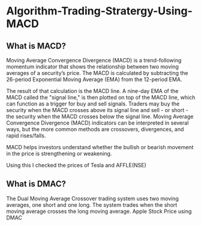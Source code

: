 # Algorithm-Trading-Stratergy-Using-MACD
## What is MACD?
Moving Average Convergence Divergence (MACD) is a trend-following momentum indicator that shows the relationship between two moving averages of a security’s price. The MACD is calculated by subtracting the 26-period Exponential Moving Average (EMA) from the 12-period EMA.

The result of that calculation is the MACD line. A nine-day EMA of the MACD called the "signal line," is then plotted on top of the MACD line, which can function as a trigger for buy and sell signals. Traders may buy the security when the MACD crosses above its signal line and sell - or short - the security when the MACD crosses below the signal line. Moving Average Convergence Divergence (MACD) indicators can be interpreted in several ways, but the more common methods are crossovers, divergences, and rapid rises/falls.

MACD helps investors understand whether the bullish or bearish movement in the price is strengthening or weakening.

Using this I checked the prices of Tesla and AFFLE(NSE)

## What is DMAC?
The Dual Moving Average Crossover trading system uses two moving averages, one short and one long. The system trades when the short moving average crosses the long moving average.
Apple Stock Price using DMAC
